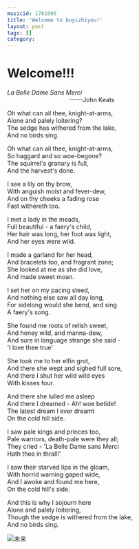 ```yaml
---
musicid: 1781895
title: 'Welcome to buyizhiyou!'
layout: post
tags: []
category: 
---
```

# Welcome!!!


*La Belle Dame Sans Merci*  
&emsp;&emsp;&emsp;&emsp;&emsp;&emsp;&emsp;&emsp;&emsp;&emsp; -----John Keats

Oh what can ail thee, knight-at-arms,     
Alone and palely loitering?  
The sedge has withered from the lake,  
And no birds sing.  


Oh what can ail thee, knight-at-arms,  
So haggard and so woe-begone?  
The squirrel's granary is full,  
And the harvest's done.  


I see a lily on thy brow,  
With anguish moist and fever-dew,  
And on thy cheeks a fading rose  
Fast withereth too.  


I met a lady in the meads,  
Full beautiful - a faery's child,  
Her hair was long, her foot was light,  
And her eyes were wild.  

I made a garland for her head,  
And bracelets too, and fragrant zone;  
She looked at me as she did love,  
And made sweet moan.  

I set her on my pacing steed,  
And nothing else saw all day long,  
For sidelong would she bend, and sing  
A faery's song.  

She found me roots of relish sweet,  
And honey wild, and manna-dew,  
And sure in language strange she said -  
'I love thee true'  


She took me to her elfin grot,  
And there she wept and sighed full sore,  
And there I shut her wild wild eyes  
With kisses four.  


And there she lulled me asleep  
And there I dreamed - Ah! woe betide!  
The latest dream I ever dreamt  
On the cold hill side.  

I saw pale kings and princes too,  
Pale warriors, death-pale were they all;  
They cried - 'La Belle Dame sans Merci  
Hath thee in thrall!'  

I saw their starved lips in the gloam,  
With horrid warning gaped wide,  
And I awoke and found me here,  
On the cold hill's side.  

And this is why I sojourn here  
Alone and palely loitering,  
Though the sedge is withered from the lake,  
And no birds sing.

![未来](http://pnvvdmz1e.bkt.clouddn.com/weilai.jpg)

